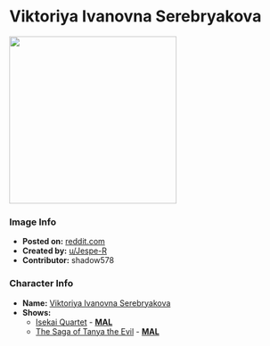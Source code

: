 # Viktoriya Ivanovna Serebryakova

<img src="https://raw.githubusercontent.com/shadow578/Project-Padoru/master/Padoru/U_Jespe-R/youjo-senki-visha.png" height="300">

### Image Info
* **Posted on:**     [reddit.com](https://www.reddit.com/r/Padoru/comments/f6ygln/daily_padoru_51_visha_youjo_senki/)
* **Created by:**    [u/Jespe-R](https://github.com/shadow578/Project-Padoru/blob/master/table-of-contents/creators/uJespeR.md)
* **Contributor:**   shadow578

### Character Info
* **Name:**   [Viktoriya Ivanovna Serebryakova](https://myanimelist.net/character/146986)
* **Shows:**
  * [Isekai Quartet](https://github.com/shadow578/Project-Padoru/blob/master/table-of-contents/shows/IsekaiQuartet.md) - [__MAL__](https://myanimelist.net/anime/38472/Isekai_Quartet)
  * [The Saga of Tanya the Evil](https://github.com/shadow578/Project-Padoru/blob/master/table-of-contents/shows/TheSagaofTanyatheEvil.md) - [__MAL__](https://myanimelist.net/manga/88930/Youjo_Senki)


